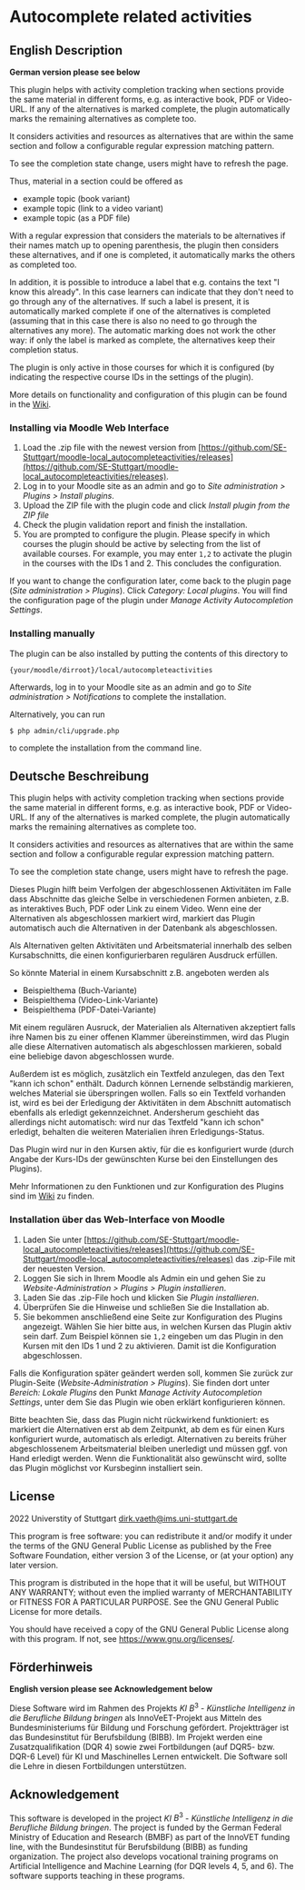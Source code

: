 # Autocomplete related activities #

## English Description
**German version please see below**

This plugin helps with activity completion tracking when sections provide the same material in different forms, e.g. as interactive book, PDF or Video-URL.
If any of the alternatives is marked complete, the plugin automatically marks the remaining alternatives as complete too.

It considers activities and resources as alternatives that are within the same section and follow a configurable regular expression matching pattern.

To see the completion state change, users might have to refresh the page.


Thus, material in a section could be offered as

* example topic (book variant)
* example topic (link to a video variant)
* example topic (as a PDF file)

With a regular expression that considers the materials to be alternatives if their names match up to opening parenthesis,
the plugin then considers these alternatives, and if one is completed, it automatically marks the others as completed too. 


In addition, it is possible to introduce a label that e.g. contains the text "I know this already". In this case learners can indicate that they don't need to go through any of the alternatives. If such a label is present, it is automatically marked complete if one of the alternatives is completed (assuming that in this case there is also no need to go through the alternatives any more). The automatic marking does not work the other way: if only the label is marked as complete, the alternatives keep their completion status. 

The plugin is only active in those courses for which it is configured (by indicating the respective course IDs in the settings of the plugin).

More details on functionality and configuration of this plugin can be found in the [Wiki](https://github.com/SE-Stuttgart/moodle-local_autocompleteactivities/wiki).
 
 
### Installing via Moodle Web Interface

1. Load the .zip file with the newest version from [https://github.com/SE-Stuttgart/moodle-local_autocompleteactivities/releases](https://github.com/SE-Stuttgart/moodle-local_autocompleteactivities/releases).
2. Log in to your Moodle site as an admin and go to _Site administration >
   Plugins > Install plugins_.
3. Upload the ZIP file with the plugin code and click _Install plugin from the ZIP file_
4. Check the plugin validation report and finish the installation.
5. You are prompted to configure the plugin. Please specify in which courses the plugin should be active by selecting from the list of available courses. For example, you may enter `1,2` to activate the plugin in the courses with the IDs 1 and 2. This concludes the configuration.

If you want to change the configuration later, come back to the plugin page (_Site administration > Plugins_). Click _Category: Local plugins_. You will find the configuration page of the plugin under _Manage Activity Autocompletion Settings_.

### Installing manually ##

The plugin can be also installed by putting the contents of this directory to

    {your/moodle/dirroot}/local/autocompleteactivities

Afterwards, log in to your Moodle site as an admin and go to _Site administration >
Notifications_ to complete the installation.

Alternatively, you can run

    $ php admin/cli/upgrade.php

to complete the installation from the command line.


## Deutsche Beschreibung

This plugin helps with activity completion tracking when sections provide the same material in different forms, e.g. as interactive book, PDF or Video-URL.
If any of the alternatives is marked complete, the plugin automatically marks the remaining alternatives as complete too.

It considers activities and resources as alternatives that are within the same section and follow a configurable regular expression matching pattern.

To see the completion state change, users might have to refresh the page.

Dieses Plugin hilft beim Verfolgen der abgeschlossenen Aktivitäten im Falle dass Abschnitte das gleiche Selbe in verschiedenen Formen anbieten, z.B. as interaktives Buch, PDF oder Link zu einem Video.
Wenn eine der Alternativen als abgeschlossen markiert wird, markiert das Plugin automatisch auch die Alternativen in der Datenbank als abgeschlossen. 

Als Alternativen gelten Aktivitäten und Arbeitsmaterial innerhalb des selben Kursabschnitts, die einen konfigurierbaren regulären Ausdruck erfüllen. 


So könnte Material in einem Kursabschnitt z.B. angeboten werden als

* Beispielthema (Buch-Variante)
* Beispielthema (Video-Link-Variante)
* Beispielthema (PDF-Datei-Variante)

Mit einem regulären Ausruck, der Materialien als Alternativen akzeptiert falls ihre Namen bis zu einer offenen Klammer übereinstimmen, wird das Plugin alle diese Alternativen automatisch als abgeschlossen markieren, sobald eine beliebige davon abgeschlossen wurde.

Außerdem ist es möglich, zusätzlich ein Textfeld anzulegen, das den Text "kann ich schon" enthält. Dadurch können Lernende selbständig markieren, welches Material sie überspringen wollen. Falls so ein Textfeld vorhanden ist, wird es bei der Erledigung der Aktivitäten in dem Abschnitt automatisch ebenfalls als erledigt gekennzeichnet. Andersherum geschieht das allerdings nicht automatisch: wird nur das Textfeld "kann ich schon" erledigt, behalten die weiteren Materialien ihren Erledigungs-Status. 

Das Plugin wird nur in den Kursen aktiv, für die es konfiguriert wurde (durch Angabe der Kurs-IDs der gewünschten Kurse bei den Einstellungen des Plugins).

Mehr Informationen zu den Funktionen und zur Konfiguration des Plugins sind im [Wiki](https://github.com/SE-Stuttgart/kib3_moodleplugin_autocompleteactivities/wiki) zu finden.

### Installation über das Web-Interface von Moodle

1. Laden Sie unter [https://github.com/SE-Stuttgart/moodle-local_autocompleteactivities/releases](https://github.com/SE-Stuttgart/moodle-local_autocompleteactivities/releases) das .zip-File mit der neuesten Version.
2. Loggen Sie sich in Ihrem Moodle als Admin ein und gehen Sie zu _Website-Administration > Plugins > Plugin installieren_. 
3. Laden Sie das .zip-File hoch und klicken Sie _Plugin installieren_.
4. Überprüfen Sie die Hinweise und schließen Sie die Installation ab.
5. Sie bekommen anschließend eine Seite zur Konfiguration des Plugins angezeigt. Wählen Sie hier bitte aus, in welchen Kursen das Plugin aktiv sein darf. Zum Beispiel können sie `1,2` eingeben um das Plugin in den Kursen mit den IDs 1 und 2 zu aktivieren. Damit ist die Konfiguration abgeschlossen.

Falls die Konfiguration später geändert werden soll, kommen Sie zurück zur Plugin-Seite (_Website-Administration > Plugins_). Sie finden dort unter _Bereich: Lokale Plugins_ den Punkt _Manage Activity Autocompletion Settings_, unter dem Sie das Plugin wie oben erklärt konfigurieren können.

Bitte beachten Sie, dass das Plugin nicht rückwirkend funktioniert: es markiert die Alternativen erst ab dem Zeitpunkt, ab dem es für einen Kurs konfiguriert wurde, automatisch als erledigt. Alternativen zu bereits früher abgeschlossenem Arbeitsmaterial bleiben unerledigt und müssen ggf. von Hand erledigt werden. Wenn die Funktionalität also gewünscht wird, sollte das Plugin möglichst vor Kursbeginn installiert sein.



## License ##

2022 Universtity of Stuttgart <dirk.vaeth@ims.uni-stuttgart.de>

This program is free software: you can redistribute it and/or modify it under
the terms of the GNU General Public License as published by the Free Software
Foundation, either version 3 of the License, or (at your option) any later
version.

This program is distributed in the hope that it will be useful, but WITHOUT ANY
WARRANTY; without even the implied warranty of MERCHANTABILITY or FITNESS FOR A
PARTICULAR PURPOSE.  See the GNU General Public License for more details.

You should have received a copy of the GNU General Public License along with
this program.  If not, see <https://www.gnu.org/licenses/>.

## Förderhinweis
**English version please see Acknowledgement below**

Diese Software wird im Rahmen des Projekts $KI$ $B^3$ -  *Künstliche Intelligenz in die Berufliche Bildung bringen* als InnoVeET-Projekt aus Mitteln des Bundesministeriums für Bildung und Forschung gefördert. Projektträger ist das Bundesinstitut für Berufsbildung (BIBB). Im Projekt werden eine Zusatzqualifikation (DQR 4) sowie zwei Fortbildungen (auf DQR5- bzw. DQR-6 Level) für KI und Maschinelles Lernen entwickelt. Die Software soll die Lehre in diesen Fortbildungen unterstützen.

## Acknowledgement
This software is developed in the project $KI$ $B^3$ -  *Künstliche Intelligenz in die Berufliche Bildung bringen*. The project is funded by the German Federal Ministry of Education and Research (BMBF) as part of the InnoVET funding line, with the Bundesinstitut für Berufsbildung (BIBB) as funding organization. The project also develops vocational training programs on Artificial Intelligence and Machine Learning (for DQR levels 4, 5, and 6). The software supports teaching in these programs. 
